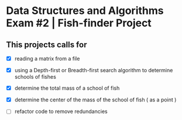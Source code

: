 Data Structures and Algorithms Exam #2 | Fish-finder Project
========

This projects calls for
---

- [x] reading a matrix from a file

- [x] using a Depth-first or Breadth-first search algorithm to determine schools of fishes

- [x] determine the total mass of a school of fish

- [x] determine the center of the mass of the school of fish ( as a point )

- [ ] refactor code to remove redundancies